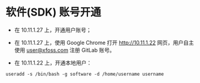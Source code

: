 # 软件(SDK) 账号开通

- 在 10.11.1.27 上，开通用户账号；

- 在 10.11.1.27 上，使用 Google Chrome 打开 http://10.11.1.22 网页，用户自主使用 user@xfoss.com 注册 GitLab 账号。

- 在 10.11.1.22 上，开通本地用户：

`useradd -s /bin/bash -g software -d /home/username username`
